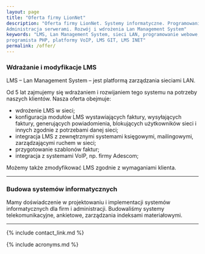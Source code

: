 ```yaml
---
layout: page
title: "Oferta firmy LionNet"
description: "Oferta firmy LionNet. Systemy informatyczne. Programowanie w PHP. 
Administracja serwerami. Rozwój i wdrożenia Lan Management System"
keywords: "LMS, Lan Management System, sieci LAN, programowanie webowe, 
programista PHP, platformy VoIP, LMS GIT, LMS INET"
permalink: /offer/
---
```


### Wdrażanie i modyfikacje LMS

LMS &ndash; Lan Management System &ndash; jest platformą zarządzania sieciami LAN.

Od 5 lat zajmujemy się wdrażaniem i rozwijaniem tego systemu na potrzeby naszych 
klientów. Nasza oferta obejmuje:

 * wdrożenie LMS w sieci;
 * konfiguracja modułów LMS wystawiających faktury, wysyłających faktury, generujących powiadomienia, blokujących użytkowników sieci i innych zgodnie z potrzebami danej sieci;
 * integracja LMS z zewnętrznymi systemami księgowymi, mailingowymi, zarządzającymi ruchem w sieci;
 * przygotowanie szablonów faktur;
 * integracja z systemami VoIP, np. firmy Adescom;

Możemy także zmodyfikować LMS zgodnie z wymaganiami klienta.

* * *

### Budowa systemów informatycznych

Mamy doświadczenie w projektowaniu i implementacji systemów informatycznych dla 
firm i administracji. Budowaliśmy systemy telekomunikacyjne, ankietowe, zarządzania 
indeksami materiałowymi.

* * *

{% include contact_link.md %}

{% include acronyms.md %}